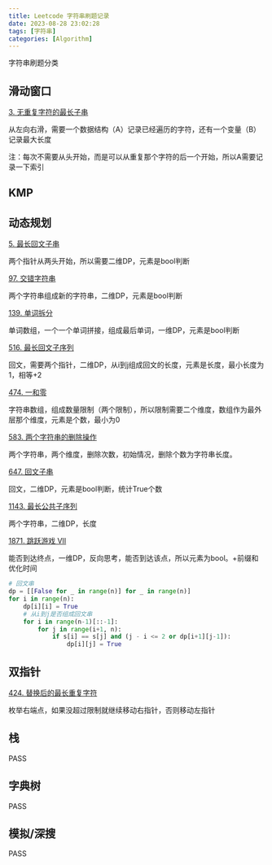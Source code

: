 ```yaml
---
title: Leetcode 字符串刷题记录
date: 2023-08-28 23:02:28
tags: [字符串]
categories: [Algorithm]
---
```


字符串刷题分类

<!-- more -->

## 滑动窗口

[3. 无重复字符的最长子串](https://leetcode.cn/problems/longest-substring-without-repeating-characters/)

从左向右滑，需要一个数据结构（A）记录已经遍历的字符，还有一个变量（B）记录最大长度

注：每次不需要从头开始，而是可以从重复那个字符的后一个开始，所以A需要记录一下索引

## KMP

## 动态规划

[5. 最长回文子串](https://leetcode.cn/problems/longest-palindromic-substring/)

两个指针从两头开始，所以需要二维DP，元素是bool判断

[97. 交错字符串](https://leetcode.cn/problems/interleaving-string/)

两个字符串组成新的字符串，二维DP，元素是bool判断

[139. 单词拆分](https://leetcode.cn/problems/word-break/)

单词数组，一个一个单词拼接，组成最后单词，一维DP，元素是bool判断

[516. 最长回文子序列](https://leetcode.cn/problems/longest-palindromic-subsequence/)

回文，需要两个指针，二维DP，从i到j组成回文的长度，元素是长度，最小长度为1，相等+2

[474. 一和零](https://leetcode.cn/problems/ones-and-zeroes/)

字符串数组，组成数量限制（两个限制），所以限制需要二个维度，数组作为最外层那个维度，元素是个数，最小为0

[583. 两个字符串的删除操作](https://leetcode.cn/problems/delete-operation-for-two-strings/)

两个字符串，两个维度，删除次数，初始情况，删除个数为字符串长度。

[647. 回文子串](https://leetcode.cn/problems/palindromic-substrings/)

回文，二维DP，元素是bool判断，统计True个数

[1143. 最长公共子序列](https://leetcode.cn/problems/longest-common-subsequence/)

两个字符串，二维DP，长度

[1871. 跳跃游戏 VII](https://leetcode.cn/problems/jump-game-vii/)

能否到达终点，一维DP，反向思考，能否到达该点，所以元素为bool。+前缀和优化时间



```python
# 回文串
dp = [[False for _ in range(n)] for _ in range(n)]
for i in range(n):
    dp[i][i] = True
    # 从i到j是否组成回文串
    for i in range(n-1)[::-1]:
        for j in range(i+1, n):
            if s[i] == s[j] and (j - i <= 2 or dp[i+1][j-1]):
                dp[i][j] = True

```



## 双指针

[424. 替换后的最长重复字符](https://leetcode.cn/problems/longest-repeating-character-replacement/)

枚举右端点，如果没超过限制就继续移动右指针，否则移动左指针



## 栈

PASS

## 字典树

PASS

## 模拟/深搜

PASS